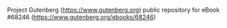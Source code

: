 Project Gutenberg (https://www.gutenberg.org) public repository for eBook #68246 (https://www.gutenberg.org/ebooks/68246)
